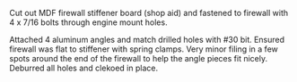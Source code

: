 Cut out MDF firewall stiffener board (shop aid) and fastened to firewall with 4 x 7/16 bolts through engine mount holes.

Attached 4 aluminum angles and match drilled holes with #30 bit. Ensured firewall was flat to stiffener with spring clamps. Very minor filing in a few spots around the end of the firewall to help the angle pieces fit nicely. Deburred all holes and clekoed in place.
